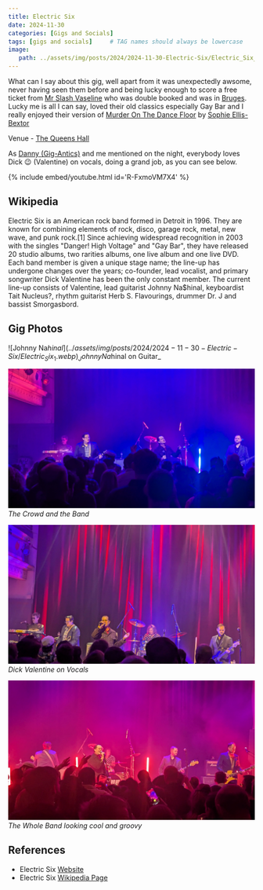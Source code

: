 ```yaml
---
title: Electric Six
date: 2024-11-30
categories: [Gigs and Socials]
tags: [gigs and socials]     # TAG names should always be lowercase
image:
   path: ../assets/img/posts/2024/2024-11-30-Electric-Six/Electric_Six_in_Edinburgh_in_November_2023.webp
---
```


What can I say about this gig, well apart from it was unexpectedly awsome, never having seen them before and being lucky enough to score a free ticket from [Mr Slash Vaseline](https://www.gig-antics.live/post/introducing-slash-vaseline) who was double booked and was in [Bruges](https://en.wikipedia.org/wiki/Bruges). Lucky me is all I can say, loved their old classics especially Gay Bar and I really enjoyed their version of [Murder On The Dance Floor](https://www.youtube.com/watch?v=hAx6mYeC6pY) by [Sophie Ellis-Bextor](https://en.wikipedia.org/wiki/Sophie_Ellis-Bextor)

Venue - [The Queens Hall](https://thequeenshall.net)

As [Danny (Gig-Antics)](https://www.gig-antics.live/) and me mentioned on the night, everybody loves Dick 😉 (Valentine) on vocals, doing a grand job, as you can see below.

{% include embed/youtube.html id='R-FxmoVM7X4' %}

## Wikipedia

Electric Six is an American rock band formed in Detroit in 1996. They are known for combining elements of rock, disco, garage rock, metal, new wave, and punk rock.[1] Since achieving widespread recognition in 2003 with the singles "Danger! High Voltage" and "Gay Bar", they have released 20 studio albums, two rarities albums, one live album and one live DVD. Each band member is given a unique stage name; the line-up has undergone changes over the years; co-founder, lead vocalist, and primary songwriter Dick Valentine has been the only constant member. The current line-up consists of Valentine, lead guitarist Johnny Na$hinal, keyboardist Tait Nucleus?, rhythm guitarist Herb S. Flavourings, drummer Dr. J and bassist Smorgasbord.

## Gig Photos

![Johnny Na$hinal](../assets/img/posts/2024/2024-11-30-Electric-Six/Electric_Six_1.webp)_Johnny Na$hinal on Guitar_

![The Crowd and the Band](../assets/img/posts/2024/2024-11-30-Electric-Six/Electric_Six_2.webp)_The Crowd and the Band_

![Dick Valentine](../assets/img/posts/2024/2024-11-30-Electric-Six/Electric_Six_4.webp)_Dick Valentine on Vocals_

![The Whole Band](../assets/img/posts/2024/2024-11-30-Electric-Six/Electric_Six_5.webp)_The Whole Band looking cool and groovy_

## References

* Electric Six [Website](https://electricsix.com/)
* Electric Six [Wikipedia Page](https://en.wikipedia.org/wiki/Electric_Six)
